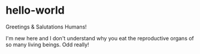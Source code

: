 # hello-world

Greetings & Salutations Humans!

I'm new here and I don't understand why you eat the reproductive organs of so many living beings. Odd really!
